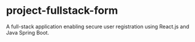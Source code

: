 # project-fullstack-form
A full-stack application enabling secure user registration using React.js and Java Spring Boot.
